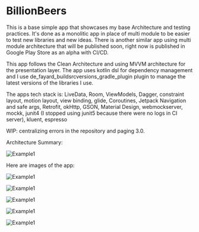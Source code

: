 # BillionBeers

This is a base simple app that showcases my base Architecture and testing practices. It's done as a monolitic app in place of multi module to be easier to test new libraries and new ideas. There is another similar app using multi module architecture that will be published soon, right now is published in Google Play Store as an alpha with CI/CD. 

This app follows the Clean Architecture and using MVVM architecture for the presentation layer. The app uses kotlin dsl for dependency management and I use de_fayard_buildsrcversions_gradle_plugin plugin to manage the latest versions of the libraries I use.

The apps tech stack is: LiveData, Room, ViewModels, Dagger, constraint layout, motion layout, view binding, glide, Coroutines, Jetpack Navigation and safe args, Retrofit, okHttp, GSON, Material Design, webmockserver, mockk, junit4 (I stopped using junit5 because there were no logs in CI server), kluent, espresso

WIP: centralizing errors in the repository and paging 3.0.

Architecture Summary:

![Example1](imagesForReadme/ArchitectureSummary.png)

Here are images of the app:

![Example1](imagesForReadme/FirstScreen.png)

![Example1](imagesForReadme/FifthScreen.jpg)

![Example1](imagesForReadme/SixthScreen.jpg)

![Example1](imagesForReadme/SeventhScreen.jpg)

![Example1](imagesForReadme/FourthScreen.png)

